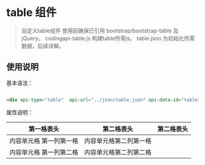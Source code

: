 # table 组件

> 自定义table组件 使用前确保已引用 bootstrap/bootstrap-table 及 jQuery。 
> codingapi-table.js 构建table所需js。 
> table.json 为初始化所需数据，后续详解。 
<!-- more -->


## 使用说明


基本语法：

```html

<div api-type="table"  api-url="../json/table.json" api-data-id="table1" > </div>

```


属性说明：


第一格表头                 |           第二格表头        |           第二格表头
---------                 |           -------------    |           -------------
内容单元格 第一列第一格     |    内容单元格第二列第一格    |
内容单元格 第一列第二格     |    内容单元格第二列第二格    |

